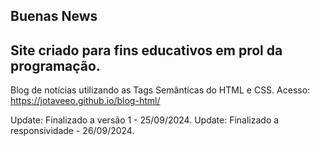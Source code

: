 ## Buenas News
## Site criado para fins educativos em prol da programação.

Blog de notícias utilizando as Tags Semânticas do HTML e CSS.
Acesso: https://jotaveeo.github.io/blog-html/

Update: Finalizado a versão 1 - 25/09/2024.
Update: Finalizado a responsividade - 26/09/2024.
